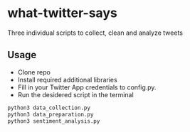 # what-twitter-says
Three individual scripts to collect, clean and analyze tweets

## Usage
* Clone repo
* Install required additional libraries
* Fill in your Twitter App credentials to config.py.
* Run the desidered script in the terminal
```bash
python3 data_collection.py
python3 data_preparation.py
python3 sentiment_analysis.py
```